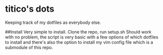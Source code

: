 # titico's dots

Keeping track of my dotfiles as everybody else.

##Install
Very simple to install. Clone the repo, run setup.sh 
Should work with no problem, the script is very basic with a few
options of which dotfiles to install and there's also the option
to install my vim config file which is a submodule of this repo.
